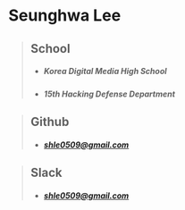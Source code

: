 # Seunghwa Lee

> ## School
> * ##### Korea Digital Media High School
> * ##### 15th Hacking Defense Department

> ## Github
> * ##### shle0509@gmail.com

> ## Slack
> * ##### shle0509@gmail.com
